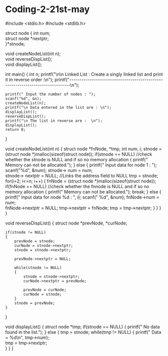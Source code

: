 # Coding-2-21st-may
#include <stdio.h>
#include <stdlib.h>

struct node 
{
    int num;                    
    struct node *nextptr;       
}*stnode;

void createNodeList(int n);     
void reverseDispList();         
void displayList();             

int main()
{
    int n;
		printf("\n\n Linked List : Create a singly linked list and print it in reverse order :\n");
		printf("------------------------------------------------------------------------------\n");
		
    printf(" Input the number of nodes : ");
    scanf("%d", &n);
    createNodeList(n);
    printf("\n Data entered in the list are : \n");		
    displayList();
    reverseDispList();
    printf("\n The list in reverse are :  \n");
    displayList();
    return 0;
}

void createNodeList(int n)
{
    struct node *fnNode, *tmp;
    int num, i;
    stnode = (struct node *)malloc(sizeof(struct node));
    if(stnode == NULL) //check whether the stnode is NULL and if so no memory allocation
    {
        printf(" Memory can not be allocated.");
    }
    else
    {
        printf(" Input data for node 1 : ");
        scanf("%d", &num);
        stnode-> num = num;      
        stnode-> nextptr = NULL; //Links the address field to NULL
        tmp = stnode;
        for(i=2; i<=n; i++)
        {
            fnNode = (struct node *)malloc(sizeof(struct node));
            if(fnNode == NULL) //check whether the fnnode is NULL and if so no memory allocation
            {
                printf(" Memory can not be allocated.");
                break;
            }
            else
            {
                printf(" Input data for node %d : ", i);
                scanf(" %d", &num);
                fnNode->num = num;      
                fnNode->nextptr = NULL; 
                tmp->nextptr = fnNode; 
                tmp = tmp->nextptr;
            }
        }
    }
}

void reverseDispList()
{
    struct node *prevNode, *curNode;
 
    if(stnode != NULL)
    {
        prevNode = stnode;
        curNode = stnode->nextptr;
        stnode = stnode->nextptr;
 
        prevNode->nextptr = NULL; 
 
        while(stnode != NULL)
        {
            stnode = stnode->nextptr;
            curNode->nextptr = prevNode;
 
            prevNode = curNode;
            curNode = stnode;
        }
        stnode = prevNode; 
    }
}

void displayList()
{
    struct node *tmp;
    if(stnode == NULL)
    {
        printf(" No data found in the list.");
    }
    else
    {
        tmp = stnode;
        while(tmp != NULL)
        {
            printf(" Data = %d\n", tmp->num);   
            tmp = tmp->nextptr;                
        }
    }
}
